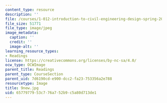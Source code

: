 ```yaml
---
content_type: resource
description: ''
file: /courses/1-012-introduction-to-civil-engineering-design-spring-2002/6577977953c776a752b9c5a80d713de1_9new.jpg
file_size: 51771
file_type: image/jpeg
image_metadata:
  caption: ''
  credit: ''
  image-alt: ''
learning_resource_types:
- Readings
license: https://creativecommons.org/licenses/by-nc-sa/4.0/
ocw_type: OCWImage
parent_title: Readings
parent_type: CourseSection
parent_uid: 7d6190cd-e900-dcc2-fa23-753356a2e788
resourcetype: Image
title: 9new.jpg
uid: 65779779-53c7-76a7-52b9-c5a80d713de1
---
```

